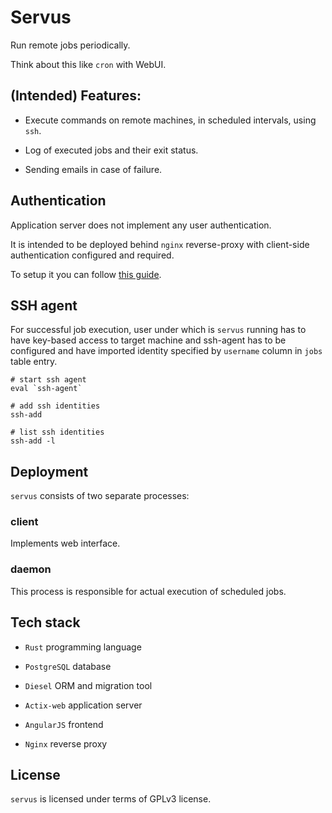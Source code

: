 # Servus

Run remote jobs periodically.

Think about this like `cron` with WebUI.


## (Intended) Features:

- Execute commands on remote machines, in scheduled intervals, using `ssh`.

- Log of executed jobs and their exit status.

- Sending emails in case of failure.


## Authentication

Application server does not implement any user authentication.

It is intended to be deployed behind `nginx` reverse-proxy with client-side authentication configured and required.

To setup it you can follow [this guide](https://gist.github.com/mtigas/952344).

## SSH agent

For successful job execution, user under which is `servus` running has to have key-based access to target machine and ssh-agent has to be configured and have imported identity specified by `username` column in `jobs` table entry.

```shell
# start ssh agent
eval `ssh-agent`

# add ssh identities
ssh-add

# list ssh identities
ssh-add -l
```

## Deployment

`servus` consists of two separate processes:

### client

Implements web interface.

### daemon

This process is responsible for actual execution of scheduled jobs.

## Tech stack

- `Rust` programming language

- `PostgreSQL` database

- `Diesel` ORM and migration tool

- `Actix-web` application server

- `AngularJS` frontend

- `Nginx` reverse proxy

## License

`servus` is licensed under terms of GPLv3 license.